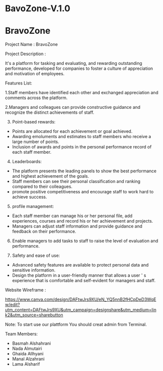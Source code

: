 # BavoZone-V.1.0
# BravoZone

Project Name : BravoZone

Project Description :

It's a platform for tasking and evaluating, and rewarding outstanding performance, developed for companies to foster a culture of appreciation and motivation of employees. 

Features List:

1.Staff members have identified each other and exchanged appreciation and comments across the platform.

2.Managers and colleagues can provide constructive guidance and recognize the distinct achievements of staff.

3. Point-based rewards:
- Points are allocated for each achievement or goal achieved.
- Awarding emoluments and estimates to staff members who receive a large number of points.
- Inclusion of awards and points in the personal performance record of each staff member.

4. Leaderboards:
- The platform presents the leading panels to show the best performance and highest achievement of the goals.
- Staff members can see their personal classification and ranking compared to their colleagues.
- promote positive competitiveness and encourage staff to work hard to achieve success.

5. profile management:
- Each staff member can manage his or her personal file, add experiences, courses and record his or her achievement and projects.
- Managers can adjust staff information and provide guidance and feedback on their performance.

6. Enable managers to add tasks to staff to raise the level of evaluation and performance.

7. Safety and ease of use:
- Advanced safety features are available to protect personal data and sensitive information.
- Design the platform in a user-friendly manner that allows a user &apos; s experience that is comfortable and self-evident for managers and staff.

Website Wireframe :

https://www.canva.com/design/DAFtwJrs9XU/eN_YQ5nnB2fHCpDeD3WqEw/edit?utm_content=DAFtwJrs9XU&utm_campaign=designshare&utm_medium=link2&utm_source=sharebutton

Note: To start use our plattform You should creat admin from Terminal.

Team Members:
* Basmah Alshahrani
* Nada Almutairi 
* Ghaida Allhyani
* Manal Alzahrani
* Lama Alsharif

 
